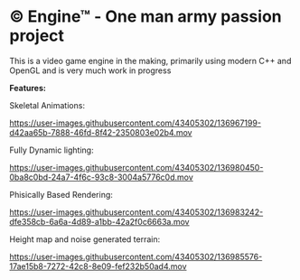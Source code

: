 # © Engine™ - One man army passion project
This is a video game engine in the making, primarily using modern C++ and OpenGL and is very much work in progress

**Features:**  

Skeletal Animations:


https://user-images.githubusercontent.com/43405302/136967199-d42aa65b-7888-46fd-8f42-2350803e02b4.mov

Fully Dynamic lighting:


https://user-images.githubusercontent.com/43405302/136980450-0ba8c0bd-24a7-4f6c-93c8-3004a5776c0d.mov


Phisically Based Rendering:


https://user-images.githubusercontent.com/43405302/136983242-dfe358cb-6a6a-4d89-a1bb-42a2f0c6663a.mov


Height map and noise generated terrain:



https://user-images.githubusercontent.com/43405302/136985576-17ae15b8-7272-42c8-8e09-fef232b50ad4.mov

